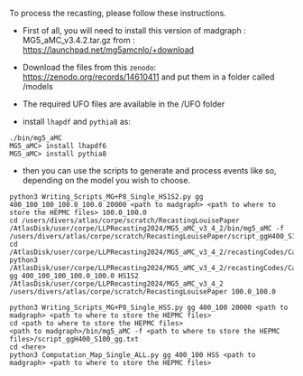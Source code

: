 To process the recasting, please follow these instructions.

- First of all, you will need to install this version of madgraph : MG5_aMC_v3.4.2.tar.gz from : https://launchpad.net/mg5amcnlo/+download

- Download the files from this `zenodo`: https://zenodo.org/records/14610411 and put them in a folder called /models

- The required UFO files are available in the /UFO folder 

- install `lhapdf` and `pythia8` as:
```
./bin/mg5_aMC
MG5_aMC> install lhapdf6
MG5_aMC> install pythia8
```

- then you can use the scripts to generate and process events like so, depending on the model you wish to choose.

```
python3 Writing_Scripts_MG+P8_Single_HS1S2.py gg 400_100_100_100.0_100.0 20000 <path to madgraph> <path to where to store the HEPMC files> 100.0_100.0
cd /users/divers/atlas/corpe/scratch/RecastingLouisePaper
/AtlasDisk/user/corpe/LLPRecasting2024/MG5_aMC_v3_4_2/bin/mg5_aMC -f /users/divers/atlas/corpe/scratch/RecastingLouisePaper/script_ggH400_S1100_S2100_gg_100.0_100.0.txt
cd /AtlasDisk/user/corpe/LLPRecasting2024/MG5_aMC_v3_4_2/recastingCodes/CalRatioDisplacedJet/
python3 /AtlasDisk/user/corpe/LLPRecasting2024/MG5_aMC_v3_4_2/recastingCodes/CalRatioDisplacedJet//Computation_Map_Single_ALL.py gg 400_100_100_100.0_100.0 HS1S2 /AtlasDisk/user/corpe/LLPRecasting2024/MG5_aMC_v3_4_2 /users/divers/atlas/corpe/scratch/RecastingLouisePaper 100.0_100.0

python3 Writing_Scripts_MG+P8_Single_HSS.py gg 400_100 20000 <path to madgraph> <path to where to store the HEPMC files>
cd <path to where to store the HEPMC files>
<path to madgraph>/bin/mg5_aMC -f <path to where to store the HEPMC files>/script_ggH400_S100_gg.txt
cd <here>
python3 Computation_Map_Single_ALL.py gg 400_100 HSS <path to madgraph> <path to where to store the HEPMC files>
```
